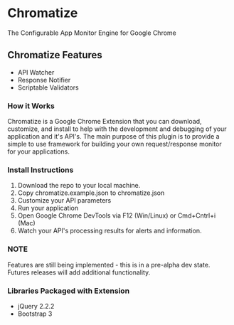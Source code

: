 # Chromatize
The Configurable App Monitor Engine for Google Chrome

## Chromatize Features
- API Watcher
- Response Notifier
- Scriptable Validators

### How it Works
Chromatize is a Google Chrome Extension that you can download, customize, and install to help with the development and debugging of your application and it's API's.  The main purpose of this plugin is to provide a simple to use framework for building your own request/response monitor for your applications.

### Install Instructions
1. Download the repo to your local machine.
2. Copy chromatize.example.json to chromatize.json
3. Customize your API parameters
4. Run your application
5. Open Google Chrome DevTools via F12 (Win/Linux) or Cmd+Cntrl+i (Mac)
6. Watch your API's processing results for alerts and information.

### NOTE
Features are still being implemented - this is in a pre-alpha dev state. Futures releases will add additional functionality.

### Libraries Packaged with Extension
- jQuery 2.2.2
- Bootstrap 3